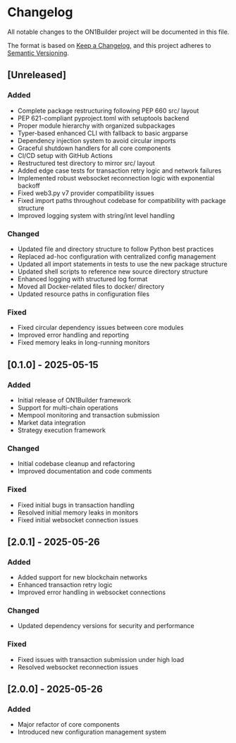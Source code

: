 # Changelog

All notable changes to the ON1Builder project will be documented in this file.

The format is based on [Keep a Changelog](https://keepachangelog.com/en/1.0.0/),
and this project adheres to [Semantic Versioning](https://semver.org/spec/v2.0.0.html).

## [Unreleased]

### Added
- Complete package restructuring following PEP 660 src/ layout
- PEP 621-compliant pyproject.toml with setuptools backend
- Proper module hierarchy with organized subpackages
- Typer-based enhanced CLI with fallback to basic argparse
- Dependency injection system to avoid circular imports
- Graceful shutdown handlers for all core components
- CI/CD setup with GitHub Actions
- Restructured test directory to mirror src/ layout
- Added edge case tests for transaction retry logic and network failures
- Implemented robust websocket reconnection logic with exponential backoff
- Fixed web3.py v7 provider compatibility issues
- Fixed import paths throughout codebase for compatibility with package structure
- Improved logging system with string/int level handling

### Changed
- Updated file and directory structure to follow Python best practices
- Replaced ad-hoc configuration with centralized config management
- Updated all import statements in tests to use the new package structure
- Updated shell scripts to reference new source directory structure
- Enhanced logging with structured log format
- Moved all Docker-related files to docker/ directory
- Updated resource paths in configuration files

### Fixed
- Fixed circular dependency issues between core modules
- Improved error handling and reporting
- Fixed memory leaks in long-running monitors

## [0.1.0] - 2025-05-15

### Added
- Initial release of ON1Builder framework
- Support for multi-chain operations
- Mempool monitoring and transaction submission
- Market data integration
- Strategy execution framework

### Changed
- Initial codebase cleanup and refactoring
- Improved documentation and code comments
### Fixed
- Fixed initial bugs in transaction handling
- Resolved initial memory leaks in monitors                 
- Fixed initial websocket connection issues
## [2.0.1] - 2025-05-26

### Added
- Added support for new blockchain networks
- Enhanced transaction retry logic
- Improved error handling in websocket connections
### Changed
- Updated dependency versions for security and performance
### Fixed
- Fixed issues with transaction submission under high load
- Resolved websocket reconnection issues
## [2.0.0] - 2025-05-26
### Added
- Major refactor of core components
- Introduced new configuration management system

